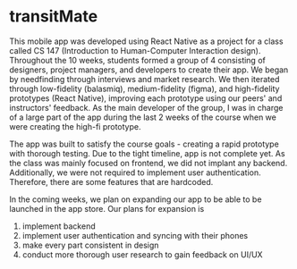 # transitMate 

This mobile app was developed using React Native as a project for a class called CS 147 (Introduction to Human-Computer Interaction design). Throughout the 10 weeks, students formed a group of 4 consisting of designers, project managers, and developers to create their app. We began by needfinding through interviews and market research. We then iterated through low-fidelity (balasmiq), medium-fidelity (figma), and high-fidelity prototypes (React Native), improving each prototype using our peers' and instructors' feedback. As the main developer of the group, I was in charge of a large part of the app during the last 2 weeks of the course when we were creating the high-fi prototype. 

The app was built to satisfy the course goals - creating a rapid prototype with thorough testing. Due to the tight timeline, app is not complete yet. As the class was mainly focused on frontend, we did not implant any backend. Additionally, we were not required to implement user authentication. Therefore, there are some features that are hardcoded. 

 In the coming weeks, we plan on expanding our app to be able to be launched in the app store. Our plans for expansion is 
  1. implement backend 
  2. implement user authentication and syncing with their phones 
  3. make every part consistent in design
  4. conduct more thorough user research to gain feedback on UI/UX


 
